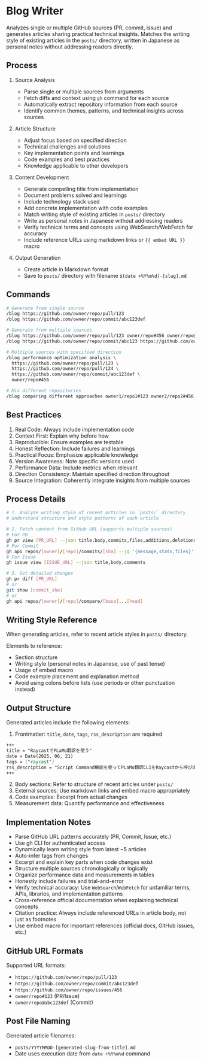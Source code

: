 # Blog Writer

Analyzes single or multiple GitHub sources (PR, commit, issue) and generates
articles sharing practical technical insights. Matches the writing style of
existing articles in the `posts/` directory, written in Japanese as personal
notes without addressing readers directly.

## Process

1. Source Analysis

   - Parse single or multiple sources from arguments
   - Fetch diffs and context using `gh` command for each source
   - Automatically extract repository information from each source
   - Identify common themes, patterns, and technical insights across sources

2. Article Structure

   - Adjust focus based on specified direction
   - Technical challenges and solutions
   - Key implementation points and learnings
   - Code examples and best practices
   - Knowledge applicable to other developers

3. Content Development

   - Generate compelling title from implementation
   - Document problems solved and learnings
   - Include technology stack used
   - Add concrete implementation with code examples
   - Match writing style of existing articles in `posts/` directory
   - Write as personal notes in Japanese without addressing readers
   - Verify technical terms and concepts using WebSearch/WebFetch for accuracy
   - Include reference URLs using markdown links or `{{ embed URL }}` macro

4. Output Generation
   - Create article in Markdown format
   - Save to `posts/` directory with filename `$(date +%Y%m%d)-[slug].md`

## Commands

```bash
# Generate from single source
/blog https://github.com/owner/repo/pull/123
/blog https://github.com/owner/repo/commit/abc123def

# Generate from multiple sources
/blog https://github.com/owner/repo/pull/123 owner/repo#456 owner/repo@abc123def
/blog https://github.com/owner/repo/commit/abc123 https://github.com/owner/repo/commit/def456

# Multiple sources with specified direction
/blog performance optimization analysis \
  https://github.com/owner/repo/pull/123 \
  https://github.com/owner/repo/pull/124 \
  https://github.com/owner/repo/commit/abc123def \
  owner/repo#456

# Mix different repositories
/blog comparing different approaches owner1/repo1#123 owner2/repo2#456
```

## Best Practices

1. Real Code: Always include implementation code
2. Context First: Explain why before how
3. Reproducible: Ensure examples are testable
4. Honest Reflection: Include failures and learnings
5. Practical Focus: Emphasize applicable knowledge
6. Version Awareness: Note specific versions used
7. Performance Data: Include metrics when relevant
8. Direction Consistency: Maintain specified direction throughout
9. Source Integration: Coherently integrate insights from multiple sources

## Process Details

```bash
# 1. Analyze writing style of recent articles in `posts/` directory
# Understand structure and style patterns of each article

# 2. Fetch content from GitHub URL (supports multiple sources)
# For PR
gh pr view [PR_URL] --json title,body,commits,files,additions,deletions,changedFiles
# For Commit
gh api repos/[owner]/[repo]/commits/[sha] --jq '{message,stats,files}'
# For Issue
gh issue view [ISSUE_URL] --json title,body,comments

# 3. Get detailed changes
gh pr diff [PR_URL]
# or
git show [commit_sha]
# or
gh api repos/[owner]/[repo]/compare/[base]...[head]
```

## Writing Style Reference

When generating articles, refer to recent article styles in `posts/` directory.

Elements to reference:

- Section structure
- Writing style (personal notes in Japanese, use of past tense)
- Usage of embed macro
- Code example placement and explanation method
- Avoid using colons before lists (use periods or other punctuation instead)

## Output Structure

Generated articles include the following elements:

1. Frontmatter: `title`, `date`, `tags`, `rss_description` are required

```markdown
+++
title = "RaycastでPLaMo翻訳を使う"
date = Date(2025, 06, 21)
tags = ["raycast"]
rss_description = "Script Command機能を使ってPLaMo翻訳CLIをRaycastから呼び出せるようにした"
+++
```

2. Body sections: Refer to structure of recent articles under `posts/`
3. External sources: Use markdown links and embed macro appropriately
4. Code examples: Excerpt from actual changes
5. Measurement data: Quantify performance and effectiveness

## Implementation Notes

- Parse GitHub URL patterns accurately (PR, Commit, Issue, etc.)
- Use gh CLI for authenticated access
- Dynamically learn writing style from latest ~5 articles
- Auto-infer tags from changes
- Excerpt and explain key parts when code changes exist
- Structure multiple sources chronologically or logically
- Organize performance data and measurements in tables
- Honestly include failures and trial-and-error
- Verify technical accuracy: Use `WebSearch`/`WebFetch` for unfamiliar terms,
  APIs, libraries, and implementation patterns
- Cross-reference official documentation when explaining technical concepts
- Citation practice: Always include referenced URLs in article body, not just as
  footnotes
- Use embed macro for important references (official docs, GitHub issues, etc.)

## GitHub URL Formats

Supported URL formats:

- `https://github.com/owner/repo/pull/123`
- `https://github.com/owner/repo/commit/abc123def`
- `https://github.com/owner/repo/issues/456`
- `owner/repo#123` (PR/Issue)
- `owner/repo@abc123def` (Commit)

## Post File Naming

Generated article filenames:

- `posts/YYYYMMDD-[generated-slug-from-title].md`
- Date uses execution date from `date +%Y%m%d` command
